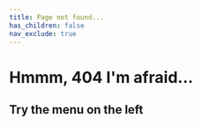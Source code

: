 ```yaml
---
title: Page not found...
has_children: false
nav_exclude: true
---
```



# Hmmm, 404 I'm afraid...
## Try the menu on the left

<!-- --- -->